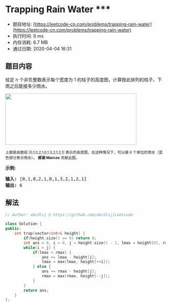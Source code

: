 # Trapping Rain Water ***
- 题目地址: [https://leetcode-cn.com/problems/trapping-rain-water](https://leetcode-cn.com/problems/trapping-rain-water)
- 执行时间: 8 ms
- 内存消耗: 6.7 MB
- 通过日期: 2020-04-04 16:31

## 题目内容
<p>给定 <em>n</em> 个非负整数表示每个宽度为 1 的柱子的高度图，计算按此排列的柱子，下雨之后能接多少雨水。</p>

<p><img src="https://assets.leetcode-cn.com/aliyun-lc-upload/uploads/2018/10/22/rainwatertrap.png" style="height: 161px; width: 412px;"></p>

<p><small>上面是由数组 [0,1,0,2,1,0,1,3,2,1,2,1] 表示的高度图，在这种情况下，可以接 6 个单位的雨水（蓝色部分表示雨水）。 <strong>感谢 Marcos</strong> 贡献此图。</small></p>

<p><strong>示例:</strong></p>

<pre><strong>输入:</strong> [0,1,0,2,1,0,1,3,2,1,2,1]
<strong>输出:</strong> 6</pre>


## 解法
```cpp
// Author: abcdlsj @ https://github.com/abcdlsj/Leetcode

class Solution {
public:
    int trap(vector<int>& height) {
        if(height.size() == 0) return 0;
        int ans = 0, i = 0, j = height.size() - 1, lmax = height[0], rmax = height[height.size() - 1];
        while(i < j) {
            if(lmax < rmax) {
                ans += lmax - height[i];
                lmax = max(lmax, height[++i]);
            } else {
                ans += rmax - height[j];
                rmax = max(rmax, height[--j]);
            }
        }
        return ans;
    }
};

```